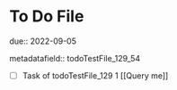 # To Do File

due:: 2022-09-05

metadatafield:: todoTestFile_129_54

- [ ] Task of todoTestFile_129 1 [[Query me]]
